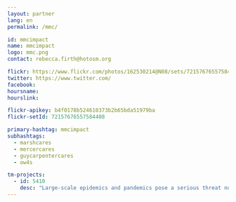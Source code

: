 ```yaml
---
layout: partner
lang: en
permalink: /mmc/

id: mmcimpact
name: mmcimpact
logo: mmc.png
contact: rebecca.firth@hotosm.org

flickr: https://www.flickr.com/photos/162530214@N08/sets/72157676557584408
twitter: https://www.twitter.com/
facebook:
hoursname:
hourslink:

flickr-apikey: b4f0178b524610373b2b65bda51979ba
flickr-setId: 72157676557584408

primary-hashtag: mmcimpact
subhashtags:
  - marshcares
  - mercercares
  - guycarpentercares
  - ow4s

tm-projects:
  - id: 5410
    desc: "Large-scale epidemics and pandemics pose a serious threat not only to global health security but also to countries, communities and individuals in their efforts to achieve resilience. Epidemics and pandemics affect all sectors, impacting routine health services, economic and food security, trade, education, civil order, communication, transportation, and many other areas of life. The threat of emerging infectious diseases, including those of zoonotic origin, and the increasing prevalence of diseases previously controlled by antimicrobials and vaccination efforts, is a cause for concern to the global health community. Communities play an important role in prevention, early detection and early response with regard to this threat. The American Red Cross is supporting the International Federation of Red Cross and Red Crescent Societies (IFRC) with a new program focusing on open data advocacy, community mapping, and integrating data into data driven decision-making. Communities, in their understanding of local environments and social customs, play an important role in prevention, early detection and early response with regard to this threat. The Missing Maps project aims to map the most vulnerable places in the world (affected by humanitarian crises: disease epidemics, conflict, natural disasters, poverty, environmental crises). Building on HOT's disaster preparedness projects, the Missing Maps tasks facilitate pre-emptive mapping of priority countries to better facilitate disaster response, medical activities and resource allocation when crises occur."
---
```

